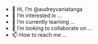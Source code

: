 - 👋 Hi, I’m @audreyvaniatanga
- 👀 I’m interested in ...
- 🌱 I’m currently learning ...
- 💞️ I’m looking to collaborate on ...
- 📫 How to reach me ...

<!---
audreyvaniatanga/audreyvaniatanga is a ✨ special ✨ repository because its `README.md` (this file) appears on your GitHub profile.
You can click the Preview link to take a look at your changes.
--->
